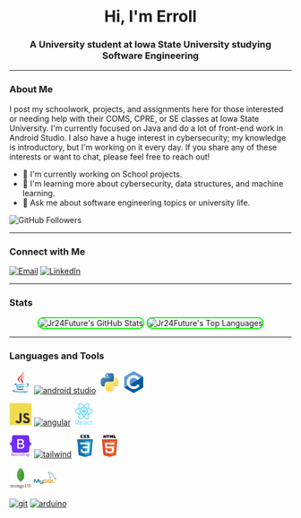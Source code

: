 <h1 align="center">Hi, I'm Erroll</h1>
<h3 align="center">A University student at Iowa State University studying Software Engineering</h3>

---

### About Me

I post my schoolwork, projects, and assignments here for those interested or needing help with their COMS, CPRE, or SE classes at Iowa State University. I'm currently focused on Java and do a lot of front-end work in Android Studio. I also have a huge interest in cybersecurity; my knowledge is introductory, but I'm working on it every day. If you share any of these interests or want to chat, please feel free to reach out!

- 🔭 I'm currently working on School projects.
- 🌱 I'm learning more about cybersecurity, data structures, and machine learning.
- 💬 Ask me about software engineering topics or university life.

<p align="left">
  <img src="https://img.shields.io/github/followers/Jr24Future?label=Follow&style=social" alt="GitHub Followers"/>
</p>

---

### Connect with Me

<p align="left">
  <a href="mailto:errollbarker1234@gmail.com"><img src="https://img.shields.io/badge/Email-D14836?style=flat&logo=gmail&logoColor=white" alt="Email"/></a>
  <a href="https://www.linkedin.com/in/rr-ll-software/" target="_blank" rel="noreferrer"><img src="https://img.shields.io/badge/LinkedIn-0077B5?style=flat&logo=linkedin&logoColor=white" alt="LinkedIn"/></a>
</p>

---

### Stats

<p align="center">
  <img height="180em" src="https://github-readme-stats.vercel.app/api?username=Jr24Future&show_icons=true&theme=dark&include_all_commits=true&count_private=true&hide_border=true&border_radius=10&card_width=400" alt="Jr24Future's GitHub Stats" style="border: 2px solid #00ff00; border-radius: 10px;"/>
  <img height="180em" src="https://github-readme-stats.vercel.app/api/top-langs/?username=Jr24Future&layout=compact&langs_count=8&theme=dark&hide_border=true&border_radius=10&card_width=400" alt="Jr24Future's Top Languages" style="border: 2px solid #00ff00; border-radius: 10px;"/>
</p>

---

### Languages and Tools

<p align="left">
  <a href="https://www.java.com" target="_blank" rel="noreferrer"><img src="https://raw.githubusercontent.com/devicons/devicon/master/icons/java/java-original.svg" alt="java" width="40" height="40"/></a>
  <a href="https://developer.android.com/studio" target="_blank" rel="noreferrer"><img src="https://upload.wikimedia.org/wikipedia/commons/9/92/Android_Studio_Trademark.svg" alt="android studio" width="40" height="40"/></a>
  <a href="https://www.python.org" target="_blank" rel="noreferrer"><img src="https://raw.githubusercontent.com/devicons/devicon/master/icons/python/python-original.svg" alt="python" width="40" height="40"/></a>
  <a href="https://www.cprogramming.com/" target="_blank" rel="noreferrer"><img src="https://raw.githubusercontent.com/devicons/devicon/master/icons/c/c-original.svg" alt="c" width="40" height="40"/></a>

  <a href="https://developer.mozilla.org/en-US/docs/Web/JavaScript" target="_blank" rel="noreferrer"><img src="https://raw.githubusercontent.com/devicons/devicon/master/icons/javascript/javascript-original.svg" alt="javascript" width="40" height="40"/></a>
  <a href="https://angular.io" target="_blank" rel="noreferrer"><img src="https://angular.io/assets/images/logos/angular/angular.svg" alt="angular" width="40" height="40"/></a>
  <a href="https://reactjs.org/" target="_blank" rel="noreferrer"><img src="https://raw.githubusercontent.com/devicons/devicon/master/icons/react/react-original-wordmark.svg" alt="react" width="40" height="40"/></a>

  <a href="https://getbootstrap.com" target="_blank" rel="noreferrer"><img src="https://raw.githubusercontent.com/devicons/devicon/master/icons/bootstrap/bootstrap-plain-wordmark.svg" alt="bootstrap" width="40" height="40" style="color:white;"/></a>
  <a href="https://tailwindcss.com/" target="_blank" rel="noreferrer"><img src="https://www.vectorlogo.zone/logos/tailwindcss/tailwindcss-icon.svg" alt="tailwind" width="40" height="40"/></a>
  <a href="https://www.w3schools.com/css/" target="_blank" rel="noreferrer"><img src="https://raw.githubusercontent.com/devicons/devicon/master/icons/css3/css3-original-wordmark.svg" alt="css3" width="40" height="40"/></a>
  <a href="https://www.w3.org/html/" target="_blank" rel="noreferrer"><img src="https://raw.githubusercontent.com/devicons/devicon/master/icons/html5/html5-original-wordmark.svg" alt="html5" width="40" height="40"/></a>

  <a href="https://www.mongodb.com/" target="_blank" rel="noreferrer"><img src="https://raw.githubusercontent.com/devicons/devicon/master/icons/mongodb/mongodb-original-wordmark.svg" alt="mongodb" width="40" height="40"/></a>
  <a href="https://www.mysql.com/" target="_blank" rel="noreferrer"><img src="https://raw.githubusercontent.com/devicons/devicon/master/icons/mysql/mysql-original-wordmark.svg" alt="mysql" width="40" height="40"/></a>

  <a href="https://git-scm.com/" target="_blank" rel="noreferrer"><img src="https://www.vectorlogo.zone/logos/git-scm/git-scm-icon.svg" alt="git" width="40" height="40"/></a>
  <a href="https://www.arduino.cc/" target="_blank" rel="noreferrer"><img src="https://cdn.worldvectorlogo.com/logos/arduino-1.svg" alt="arduino" width="40" height="40"/></a>
</p>

